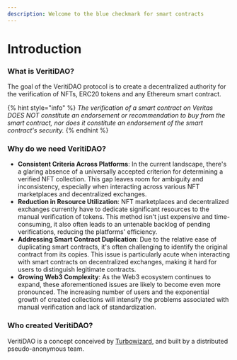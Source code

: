 ```yaml
---
description: Welcome to the blue checkmark for smart contracts
---
```


# Introduction

### What is VeritiDAO?

The goal of the VeritiDAO protocol is to create a decentralized authority for the verification of NFTs, ERC20 tokens and any Ethereum smart contract.

{% hint style="info" %}
_The verification of a smart contract on Veritas DOES NOT constitute an endorsement or recommendation to buy from the smart contract, nor does it constitute an endorsement of the smart contract's security._
{% endhint %}

### Why do we need VeritiDAO?

* **Consistent Criteria Across Platforms**: In the current landscape, there's a glaring absence of a universally accepted criterion for determining a verified NFT collection. This gap leaves room for ambiguity and inconsistency, especially when interacting across various NFT marketplaces and decentralized exchanges.
* **Reduction in Resource Utilization**: NFT marketplaces and decentralized exchanges currently have to dedicate significant resources to the manual verification of tokens. This method isn't just expensive and time-consuming, it also often leads to an untenable backlog of pending verifications, reducing the platforms' efficiency.
* **Addressing Smart Contract Duplication**: Due to the relative ease of duplicating smart contracts, it's often challenging to identify the original contract from its copies. This issue is particularly acute when interacting with smart contracts on decentralized exchanges, making it hard for users to distinguish legitimate contracts.
* **Growing Web3 Complexity**: As the Web3 ecosystem continues to expand, these aforementioned issues are likely to become even more pronounced. The increasing number of users and the exponential growth of created collections will intensify the problems associated with manual verification and lack of standardization.

### Who created VeritiDAO?

VeritiDAO is a concept conceived by [Turbowizard](https://twitter.com/turbowizardry), and built by a distributed pseudo-anonymous team.
